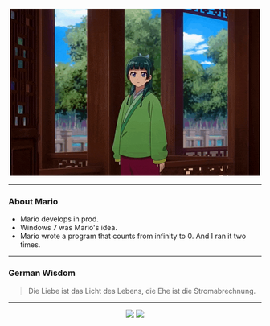 <p align="center">
  <img src="assets/maomao.gif" />
</p>

---

### About Mario
- Mario develops in prod.
- Windows 7 was Mario's idea.
- Mario wrote a program that counts from infinity to 0. And I ran it two times.

---

### German Wisdom
> Die Liebe ist das Licht des Lebens, die Ehe ist die Stromabrechnung.

---

<p align="center">
  <a>
    <img height="180em" src="https://github-readme-stats-eight-theta.vercel.app/api?username=Torfkopp&show_icons=true&theme=dark&include_all_commits=true&count_private=true"/>
  </a>
  <a href="https://github.com/Torfkopp?tab=repositories">
    <img height="180em" src="https://github-readme-stats-eight-theta.vercel.app/api/top-langs/?username=torfkopp&layout=compact&theme=dark&langs_count=8&hide=java"/>
  </a>
</p>
